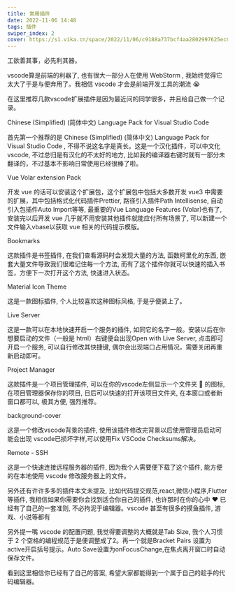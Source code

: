 ```yaml
---
title: 常用插件
date: 2022-11-06 14:48
tags: 插件
swiper_index: 2
cover: https://s1.vika.cn/space/2022/11/06/c9188a737bcf4aa2802997625ec8902c
---
```

工欲善其事，必先利其器。

vscode算是前端的利器了, 也有很大一部分人在使用 WebStorm , 我始终觉得它太大了于是与便弃用了。我相信 vscode 才会是前端开发工具的潮流 😭



在这里推荐几款vscode扩展插件是因为最近问的同学很多，并且给自己做一个记录。

Chinese (Simplified) (简体中文) Language Pack for Visual Studio Code


首先第一个推荐的是 Chinese (Simplified) (简体中文) Language Pack for Visual Studio Code , 不得不说这名字是真长。这是一个汉化插件，可以中文化vscode, 不过总归是有汉化的不太好的地方, 比如我的编译器右键时就有一部分未翻译的，不过基本不影响日常使用已经很棒了啦。

Vue Volar extension Pack


开发 vue 的话可以安装这个扩展包，这个扩展包中包括大多数开发 vue3 中需要的扩展，其中包括格式化代码插件Prettier, 路径引入插件Path Intellisense, 自动引入包插件Auto Import等等, 最重要的Vue Language Features (Volar)也有了, 安装完以后开发 vue 几乎就不用安装其他插件就能应付所有场景了, 可以新建一个文件输入vbase以获取 vue 相关的代码提示模版。

Bookmarks


这款插件是书签插件, 在我们查看源码时会发现大量的方法, 函数柯里化的东西, 嵌套大量文件导致我们很难记住每一个方法, 而有了这个插件你就可以快速的插入书签，方便下一次打开这个方法, 快速进入状态。

Material Icon Theme


这是一款图标插件, 个人比较喜欢这种图标风格, 于是乎便装上了。

Live Server


这是一款可以在本地快速开启一个服务的插件, 如同它的名字一般。安装以后在你想要启动的文件（一般是 html）右键便会出现Open with Live Server, 点击即可开启一个服务, 可以自行修改其快捷键, 偶尔会出现端口占用情况，需要关闭再重新启动即可。

Project Manager


这款插件是一个项目管理插件, 可以在你的vscode左侧显示一个文件夹 📁 的图标, 在项目管理器保存你的项目, 日后可以快速的打开该项目文件夹, 在本窗口或者新窗口都可以, 极其方便, 强烈推荐。

background-cover


这是一个修改vscode背景的插件, 使用该插件修改完背景以后使用管理员启动可能会出现 vscode已损坏字样,可以使用Fix VSCode Checksums解决。

Remote - SSH


这是一个快速连接远程服务器的插件, 因为我个人需要便下载了这个插件, 能方便的在本地使用 vscode 修改服务器上的文件。

另外还有许许多多的插件本文未提及, 比如代码提交规范,react,微信小程序,Flutter 等插件, 我相信如果你需要你会找到适合你自己的插件, 也许那时在你的心中 ❤️ 已经有了自己的一套准则, 不必拘泥于编辑器。vscode 甚至有很多的摸鱼插件, 游戏、小说等都有

另外提一嘴 vscode 的配置问题, 我觉得要调整的大概就是Tab Size, 我个人习惯于 2 个空格的编程规范于是便调整成了2。再一个就是Bracket Pairs 设置为active开启括号提示。Auto Save设置为onFocusChange,在焦点离开窗口时自动保存文件。

看到这里相信你已经有了自己的答案, 希望大家都能得到一个属于自己的趁手的代码编辑器。